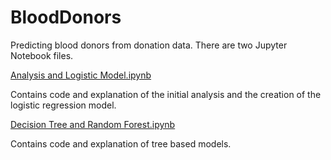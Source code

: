 # BloodDonors
Predicting blood donors from donation data. There are two Jupyter Notebook files.

[Analysis and Logistic Model.ipynb](https://github.com/sundodger97/BloodDonors/blob/master/Analysis%20and%20Logistic%20Model.ipynb)
 
Contains code and explanation of the initial analysis and the creation of the logistic regression model.

[Decision Tree and Random Forest.ipynb](https://github.com/sundodger97/BloodDonors/blob/master/Decision%20Tree%20and%20Random%20Forest.ipynb)

Contains code and explanation of tree based models.
